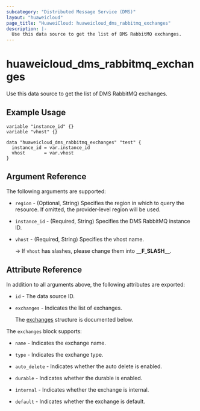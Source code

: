 ```yaml
---
subcategory: "Distributed Message Service (DMS)"
layout: "huaweicloud"
page_title: "HuaweiCloud: huaweicloud_dms_rabbitmq_exchanges"
description: |-
  Use this data source to get the list of DMS RabbitMQ exchanges.
---
```


# huaweicloud_dms_rabbitmq_exchanges

Use this data source to get the list of DMS RabbitMQ exchanges.

## Example Usage

```hcl
variable "instance_id" {}
variable "vhost" {}

data "huaweicloud_dms_rabbitmq_exchanges" "test" {
  instance_id = var.instance_id
  vhost       = var.vhost
}
```

## Argument Reference

The following arguments are supported:

* `region` - (Optional, String) Specifies the region in which to query the resource.
  If omitted, the provider-level region will be used.

* `instance_id` - (Required, String) Specifies the DMS RabbitMQ instance ID.

* `vhost` - (Required, String) Specifies the vhost name.

  -> If `vhost` has slashes, please change them into **\_\_F_SLASH\_\_**.

## Attribute Reference

In addition to all arguments above, the following attributes are exported:

* `id` - The data source ID.

* `exchanges` - Indicates the list of exchanges.

  The [exchanges](#exchanges_struct) structure is documented below.

<a name="exchanges_struct"></a>
The `exchanges` block supports:

* `name` - Indicates the exchange name.

* `type` - Indicates the exchange type.

* `auto_delete` - Indicates whether the auto delete is enabled.

* `durable` - Indicates whether the durable is enabled.

* `internal` - Indicates whether the exchange is internal.

* `default` - Indicates whether the exchange is default.
